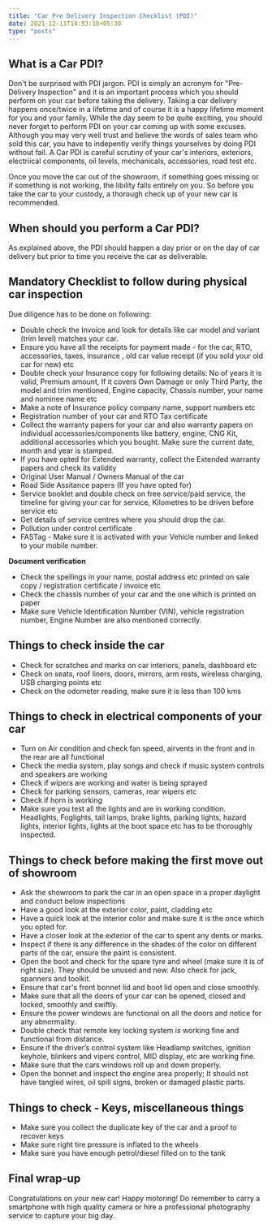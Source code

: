 ```yaml
---
title: "Car Pre Delivery Inspection Checklist (PDI)"
date: 2021-12-11T14:53:18+05:30
type: "posts"
---
```


## What is a Car PDI?

Don't be surprised with PDI jargon. PDI is simply an acronym for "Pre-Delivery Inspection" and it is an important process which you should perform on your car before taking the delivery. Taking a car delivery happens once/twice in a lifetime and of course it is a happy lifetime moment for you and your family. While the day seem to be quite exciting, you should never forget to perform PDI on your car coming up with some excuses. Although you may very well trust and believe the words of sales team who sold this car, you have to indepently verify things yourselves by doing PDI without fail. A Car PDI is careful scrutiny of your car's interiors, exteriors, electriical components, oil levels, mechanicals, accessories, road test etc. 

Once you move the car out of the showroom, if something goes missing or if something is not working, the libility falls entirely on you. So before you take the car to your custody, a thorough check up of your new car is recommended.


## When should you perform a Car PDI?

As explained above, the PDI should happen a day prior or on the day of car delivery but prior to time you receive the car as deliverable. 


## Mandatory Checklist to follow during physical car inspection

Due diligence has to be done on following:

- Double check the Invoice and look for details like car model and variant (trim level) matches your car.
- Ensure you have all the receipts for payment made - for the car, RTO, accessories, taxes, insurance , old car value receipt (if you sold your old car for new) etc
- Double check your Insurance copy for following details: No of years it is valid, Premium amount, If it covers Own Damage or only Third Party, the model and trim mentioned, Engine capacity, Chassis number, your name and nominee name etc
- Make a note of Insurance policy company name, support numbers etc
- Registration number of your car and RTO Tax certificate
- Collect the warranty papers for your car and also warranty papers on individual accessories/components like battery, engine, CNG Kit, additional accessories which you bought. Make sure the current date, month and year is stamped.
- If you have opted for Extended warranty, collect the Extended warranty papers and check its validity
- Original User Manual / Owners Manual of the car
- Road Side Assitance papers (If you have opted for)
- Service booklet and double check on free service/paid service, the timeline for giving your car for service, Kilometres to be driven before service etc
- Get details of service centres where you should drop the car.
- Pollution under control certificate
- FASTag - Make sure it is activated with your Vehicle number and linked to your mobile number.

**Document verification**

- Check the spellings in your name, postal address etc printed on sale copy / registration certificate / invoice etc
- Check the chassis number of your car and the one which is printed on paper
- Make sure Vehicle Identification Number (VIN), vehicle registration number, Engine Number are also mentioned correctly.


## Things to check inside the car

- Check for scratches and marks on car interiors, panels, dashboard etc
- Check on seats, roof liners, doors, mirrors, arm rests, wireless charging, USB charging points etc
- Check on the odometer reading, make sure it is less than 100 kms


## Things to check in electrical components of your car

- Turn on Air condition and check fan speed, airvents in the front and in the rear are all functional
- Check the media system, play songs and check if music system controls and speakers are working
- Check if wipers are working and water is being sprayed
- Check for parking sensors, cameras, rear wipers etc
- Check if horn is working
- Make sure you test all the lights and are in working condition. Headlights, Foglights, tail lamps, brake lights, parking lights, hazard lights, interior lights, lights at the boot space etc has to be thoroughly inspected.


## Things to check before making the first move out of showroom

- Ask the showroom to park the car in an open space in a proper daylight and conduct below inspections
- Have a good look at the exterior color, paint, cladding etc
- Have a quick look at the interior color and make sure it is the once which you opted for.
- Have a closer look at the exterior of the car to spent any dents or marks.
- Inspect if there is any difference in the shades of the color on different parts of the car, ensure the paint is consistent.
- Open the boot and check for the spare tyre and wheel (make sure it is of right size). They should be unused and new. Also check for jack, spanners and toolkit.
- Ensure that car's front bonnet lid and boot lid open and close smoothly.
- Make sure that all the doors of your car can be opened, closed and locked, smoothly and swiftly. 
- Ensure the power windows are functional on all the doors and notice for any abnormality.
- Double check that remote key locking system is working fine and functional from distance.
- Ensure if the driver’s control system like Headlamp switches, ignition keyhole, blinkers and vipers control, MID display, etc are working fine.
- Make sure that the cars windows roll up and down properly.
- Open the bonnet and inspect the engine area properly; It should not have tangled wires, oil spill signs, broken or damaged plastic parts.


## Things to check - Keys, miscellaneous things

- Make sure you collect the duplicate key of the car and a proof to recover keys
- Make sure right tire pressure is inflated to the wheels
- Make sure you have enough petrol/diesel filled on to the tank

## Final wrap-up

Congratulations on your new car! Happy motoring! Do remember to carry a smartphone with high quality camera or hire a professional photography service to capture your big day.